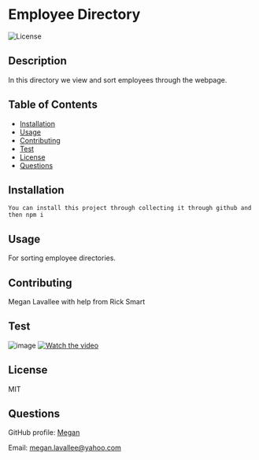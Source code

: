  
# Employee Directory

![License](https://img.shields.io/badge/License-MIT-blue)
        
## Description
In this directory we view and sort employees through the webpage.
        
## Table of Contents
* [Installation](#installation)
* [Usage](#usage)
* [Contributing](#contributing)
* [Test](#tests)
* [License](#license)
* [Questions](#questions)
        


## Installation
```
You can install this project through collecting it through github and then npm i
```

## Usage
For sorting employee directories.

        
## Contributing
Megan Lavallee with help from Rick Smart
        
## Test
![image](https://user-images.githubusercontent.com/73404164/100271823-5ca4f580-2f17-11eb-912b-77e452337ec4.png)
[![Watch the video](https://www.youtube.com/watch?v=T28L0ldPNsE)](https://www.youtube.com/watch?v=T28L0ldPNsE)
        
## License
MIT

## Questions
GitHub profile: [Megan](https://github.com/meganlavallee)

Email: megan.lavallee@yahoo.com